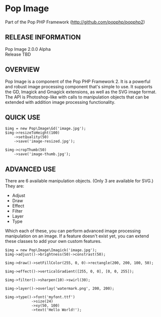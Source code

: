 Pop Image
=========
Part of the Pop PHP Framework (http://github.com/popphp/popphp2)

RELEASE INFORMATION
-------------------
Pop Image 2.0.0 Alpha  
Release TBD

OVERVIEW
--------
Pop Image is a component of the Pop PHP Framework 2. It is a powerful and robust image processing
component that's simple to use. It supports the GD, Imagick and Gmagick extensions, as well as
the SVG image format. The API is Photoshop-like with calls to manipulation objects that can be
extended with addition image processing functionality.

QUICK USE
---------

    $img = new Pop\Image\Gd('image.jpg');
    $img->resizeToHeight(100)
        ->setQuality(50)
        ->save('image-resized.jpg');

    $img->cropThumb(50)
        ->save('image-thumb.jpg');

ADVANCED USE
------------
There are 6 available manipulation objects. (Only 3 are available for SVG.) They are:

 - Adjust
 - Draw
 - Effect
 - Filter
 - Layer
 - Type

Which each of these, you can perform advanced image processing manipulation on an image.
If a feature doesn't exist yet, you can extend these classes to add your own custom features.

    $img = new Pop\Image\Imagick('image.jpg');
    $img->adjust()->brightness(50)->constrast(50);

    $img->draw()->setFillColor(255, 0, 0)->rectangle(200, 200, 100, 50);

    $img->effect()->verticalGradient([255, 0, 0], [0, 0, 255]);

    $img->filter()->sharpen(10)->swirl(30);

    $img->layer()->overlay('watermark.png', 200, 200);

    $img->type()->font('myfont.ttf')
                ->size(24)
                ->xy(50, 100)
                ->text('Hello World!');



